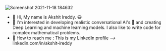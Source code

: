 ![Screenshot 2021-11-18 184632](https://user-images.githubusercontent.com/90443032/142422473-b4095365-4ce4-40a7-8532-fc5dd708514f.png)

- 👋 Hi, My name is Akshit Ireddy. 😃
- 💎 I'm interested in developing realistic conversational AI's 🤖 and creating Deep Learning and machine learning models. I also like to write code for complex mathematical    problems. 
- 📱 How to reach me : This is my LinkedIn profile --> linkedin.com/in/akshit-ireddy

<!---
AkshitIreddy/AkshitIreddy is a ✨ special ✨ repository because its `README.md` (this file) appears on your GitHub profile.
You can click the Preview link to take a look at your changes.
--->
